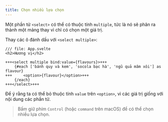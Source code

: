 ```yaml
---
title: Chọn nhiều lựa chọn
---
```


Một phần tử `<select>` có thể có thuộc tính `multiple`, tức là nó sẽ phân ra thành một mảng thay vì chỉ có chọn một giá trị.

Thay các ô đánh dấu với `<select multiple>`:

```svelte
/// file: App.svelte
<h2>Hương vị</h2>

+++<select multiple bind:value={flavours}>+++
	{#each ['bánh quy và kem', 'socola bạc hà', 'ngũ quả mâm xôi'] as flavour}
+++		<option>{flavour}</option>+++
	{/each}
+++</select>+++
```

Để ý rằng ta có thể bỏ thuộc tính `value` trên `<option>`, vì các giá trị giống với nội dung các phần tử.

> Bấm giữ phím `Control` (hoặc `command` trên macOS) để có thể chọn nhiều lựa chọn.